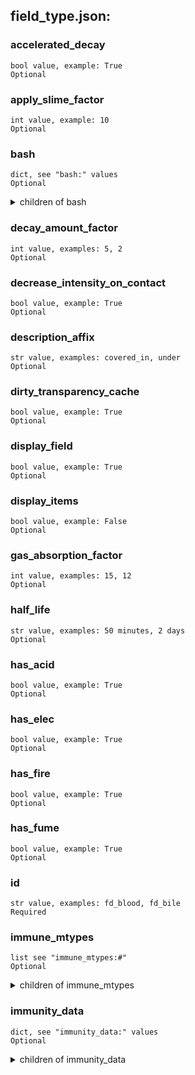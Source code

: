 
## field_type.json:

### accelerated_decay 
 ```
 bool value, example: True
 Optional 
```

 ### apply_slime_factor 

 ```
 int value, example: 10
 Optional 
```


 ### bash 

 ```
 dict, see "bash:" values
 Optional 
```


 <details> 
 <summary> children of bash </summary> 

 ### bash:msg_success 

 ```
 str value, example: You brush aside some webs.
 Required 
```



 ### bash:sound 

 ```
 str value, example: hsh!
 Required 
```



 ### bash:sound_fail_vol 

 ```
 int value, example: 2
 Required 
```



 ### bash:sound_vol 

 ```
 int value, example: 2
 Required 
```



 ### bash:str_max 

 ```
 int value, example: 3
 Required 
```



 ### bash:str_min 

 ```
 int value, example: 1
 Required 
```



 </details>
</summary>


 </details>
</summary>

 ### decay_amount_factor 

 ```
 int value, examples: 5, 2
 Optional 
```


 ### decrease_intensity_on_contact 

 ```
 bool value, example: True
 Optional 
```


 ### description_affix 

 ```
 str value, examples: covered_in, under
 Optional 
```


 ### dirty_transparency_cache 

 ```
 bool value, example: True
 Optional 
```


 ### display_field 

 ```
 bool value, example: True
 Optional 
```


 ### display_items 

 ```
 bool value, example: False
 Optional 
```


 ### gas_absorption_factor 

 ```
 int value, examples: 15, 12
 Optional 
```


 ### half_life 

 ```
 str value, examples: 50 minutes, 2 days
 Optional 
```


 ### has_acid 

 ```
 bool value, example: True
 Optional 
```


 ### has_elec 

 ```
 bool value, example: True
 Optional 
```


 ### has_fire 

 ```
 bool value, example: True
 Optional 
```


 ### has_fume 

 ```
 bool value, example: True
 Optional 
```


 ### id 

 ```
 str value, examples: fd_blood, fd_bile
 Required 
```


 ### immune_mtypes 

 ```
 list see "immune_mtypes:#"
 Optional 
```


 <details> 
 <summary> children of immune_mtypes </summary> 

 ### immune_mtypes:# 

 ```
 str value, example: mon_spider_web
 Required 
```



 </details>
</summary>


 </details>
</summary>

 ### immunity_data 

 ```
 dict, see "immunity_data:" values
 Optional 
```


 <details> 
 <summary> children of immunity_data </summary> 

 ### immunity_data:body_part_env_resistance 

 ```
 list see "immunity_data:body_part_env_resistance:#"
 Optional 
```


 <details> 
 <summary> children of immunity_data:body_part_env_resistance </summary> 

 ### immunity_data:body_part_env_resistance:# 

 ```
 list see "immunity_data:body_part_env_resistance:#:#"
 Required 
```


 <details> 
 <summary> children of immunity_data:body_part_env_resistance:# </summary> 

 ### immunity_data:body_part_env_resistance:#:# 

 ```
 str value, example: mouth
 Required 
```



 ### immunity_data:traits 

 ```
 list see "immunity_data:traits:#"
 Optional 
```


 <details> 
 <summary> children of immunity_data:traits </summary> 

 ### immunity_data:traits:# 

 ```
 str value, examples: WEB_WALKER, ACIDPROOF
 Required 
```



 </details>
</summary>


 </details>
</summary>


 </details>
</summary>

 ### intensity_levels 

 ```
 list see "intensity_levels:#"
 Required 
```


 <details> 
 <summary> children of intensity_levels </summary> 

 ### intensity_levels:# 

 ```
 dict see "intensity_levels:#:" values
 Required 
```


 <details> 
 <summary> children of intensity_levels:# </summary> 

 ### intensity_levels:#:// 

 ```
 str value, example: repeat last entry
 Optional 
```



 ### intensity_levels:#:color 

 ```
 str value, examples: light_gray, light_green
 Optional 
```



 ### intensity_levels:#:convection_temperature_mod 

 ```
 int value, examples: 300, -10
 Optional 
```



 ### intensity_levels:#:dangerous 

 ```
 bool value, examples: True, False
 Optional 
```



 ### intensity_levels:#:effects 

 ```
 list see "intensity_levels:#:effects:#"
 Optional 
```


 <details> 
 <summary> children of intensity_levels:#:effects </summary> 

 ### intensity_levels:#:effects:# 

 ```
 dict see "intensity_levels:#:effects:#:" values
 Required 
```


 <details> 
 <summary> children of intensity_levels:#:effects:# </summary> 

 ### intensity_levels:#:effects:#:// 

 ```
 str value, example: won't be applied outside of vehicles, so it could apply harsher effect
 Optional 
```



 ### intensity_levels:#:effects:#:body_part 

 ```
 str value, examples: mouth, eyes
 Optional 
```



 ### intensity_levels:#:effects:#:chance_in_vehicle 

 ```
 int value, example: 1
 Optional 
```



 ### intensity_levels:#:effects:#:chance_inside_vehicle 

 ```
 int value, examples: 1, 3
 Optional 
```



 ### intensity_levels:#:effects:#:chance_outside_vehicle 

 ```
 int value, examples: 1, 3
 Optional 
```



 ### intensity_levels:#:effects:#:effect_id 

 ```
 str value, examples: poison, webbed
 Required 
```



 ### intensity_levels:#:effects:#:immune_in_vehicle 

 ```
 bool value, example: True
 Optional 
```



 ### intensity_levels:#:effects:#:immune_inside_vehicle 

 ```
 bool value, example: True
 Optional 
```



 ### intensity_levels:#:effects:#:immune_outside_vehicle 

 ```
 bool value, example: True
 Optional 
```



 ### intensity_levels:#:effects:#:intensity 

 ```
 int value, examples: 1, 2
 Required 
```



 ### intensity_levels:#:effects:#:is_environmental 

 ```
 bool value, example: False
 Optional 
```



 ### intensity_levels:#:effects:#:max_duration 

 ```
 str value, examples: 2 seconds, 2 minutes
 Optional 
```



 ### intensity_levels:#:effects:#:message 

 ```
 str value, examples: The sap sticks to you!, You feel sick from inhaling the extinguisher mist.
 Optional 
```



 ### intensity_levels:#:effects:#:message_npc 

 ```
 str value, example: The sap sticks to <npcname>!
 Optional 
```



 ### intensity_levels:#:effects:#:message_type 

 ```
 str value, example: bad
 Optional 
```



 ### intensity_levels:#:effects:#:min_duration 

 ```
 str value, examples: 2 seconds, 2 minutes
 Optional 
```



 ### intensity_levels:#:extra_radiation_max 

 ```
 int value, example: 1
 Optional 
```



 ### intensity_levels:#:intensity_upgrade_chance 

 ```
 int value, example: 10
 Optional 
```



 ### intensity_levels:#:intensity_upgrade_duration 

 ```
 str value, example: 6 hours
 Optional 
```



 ### intensity_levels:#:light_emitted 

 ```
 int value, examples: 20, 0.01
 Optional 
```



 ### intensity_levels:#:light_override 

 ```
 float value, example: 3.7
 Optional 
```



 ### intensity_levels:#:monster_spawn_chance 

 ```
 int value, examples: 15, 600
 Optional 
```



 ### intensity_levels:#:monster_spawn_count 

 ```
 int value, example: 1
 Optional 
```



 ### intensity_levels:#:monster_spawn_group 

 ```
 str value, examples: GROUP_TINDALOS, GROUP_NETHER_FATIGUE_FIELD
 Optional 
```



 ### intensity_levels:#:monster_spawn_radius 

 ```
 int value, example: 1
 Optional 
```



 ### intensity_levels:#:name 

 ```
 str value, examples: hazy cloud, blood splatter 

-OR-

 dict
 Required 
```


 <details> 
 <summary> children of intensity_levels:#:name </summary> 

 ### intensity_levels:#:name:ctxt 

 ```
 str value, example: noun
 Optional 
```



 ### intensity_levels:#:name:str 

 ```
 str value, example: fire
 Optional 
```



 ### intensity_levels:#:radiation_hurt_damage_max 

 ```
 int value, example: 3
 Optional 
```



 ### intensity_levels:#:radiation_hurt_damage_min 

 ```
 int value, example: 1
 Optional 
```



 ### intensity_levels:#:radiation_hurt_message 

 ```
 str value, example: This radioactive gas burns!
 Optional 
```



 ### intensity_levels:#:scent_neutralization 

 ```
 int value, example: 1
 Optional 
```



 ### intensity_levels:#:sym 

 ```
 str value, examples: &, 8
 Optional 
```



 ### intensity_levels:#:translucency 

 ```
 int value, examples: 5, 1
 Optional 
```



 ### intensity_levels:#:transparent 

 ```
 bool value, example: False
 Optional 
```



 </details>
</summary>


 </details>
</summary>


 </details>
</summary>

 ### is_splattering 

 ```
 bool value, example: True
 Optional 
```


 ### legacy_enum_id 

 ```
 int value, examples: 1, 2
 Optional 
```


 ### legacy_make_rubble 

 ```
 bool value, example: True
 Optional 
```


 ### looks_like 

 ```
 str value, examples: fd_smoke, fd_blood
 Optional 
```


 ### npc_complain 

 ```
 dict, see "npc_complain:" values
 Optional 
```


 <details> 
 <summary> children of npc_complain </summary> 

 ### npc_complain:chance 

 ```
 int value, example: 20
 Required 
```



 ### npc_complain:duration 

 ```
 str value, examples: 30 minutes, 10 minutes
 Required 
```



 ### npc_complain:issue 

 ```
 str value, examples: weed_smoke, crack_smoke
 Required 
```



 ### npc_complain:speech 

 ```
 str value, examples: <weed_smoke>, <crack_smoke>
 Required 
```



 </details>
</summary>


 </details>
</summary>

 ### outdoor_age_speedup 

 ```
 str value, examples: 100 minutes, 1 minutes
 Optional 
```


 ### percent_spread 

 ```
 int value, examples: 10, 30
 Optional 
```


 ### phase 

 ```
 str value, examples: gas, liquid
 Optional 
```


 ### priority 

 ```
 int value, examples: 8, -1
 Optional 
```


 ### type 

 ```
 str value, example: field_type
 Required 
```


 ### underwater_age_speedup 

 ```
 str value, examples: 25 minutes, 2 minutes
 Optional 
```


 ### wandering_field 

 ```
 str value, examples: fd_toxic_gas, fd_tindalos_gas
 Optional 
```


